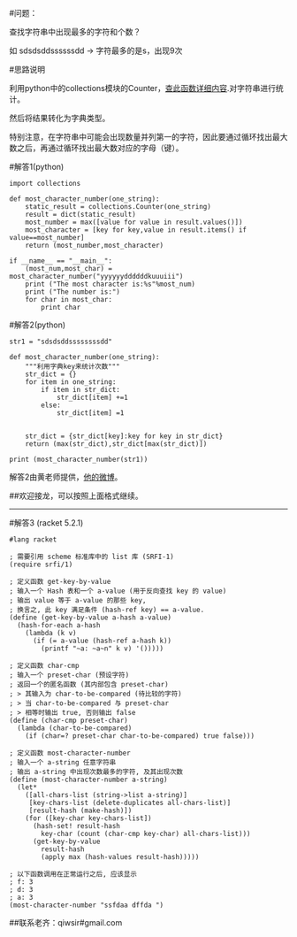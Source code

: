 #问题：

查找字符串中出现最多的字符和个数？

如 sdsdsddssssssdd -> 字符最多的是s，出现9次

#思路说明

利用python中的collections模块的Counter，[查此函数详细内容](https://docs.python.org/2/library/collections.html).对字符串进行统计。

然后将结果转化为字典类型。

特别注意，在字符串中可能会出现数量并列第一的字符，因此要通过循环找出最大数之后，再通过循环找出最大数对应的字母（键）。

#解答1(python)

    import collections

    def most_character_number(one_string):
        static_result = collections.Counter(one_string) 
        result = dict(static_result)                            
        most_number = max([value for value in result.values()])
        most_character = [key for key,value in result.items() if value==most_number]
        return (most_number,most_character)

    if __name__ == "__main__":
        (most_num,most_char) = most_character_number("yyyyyyddddddkuuuiii")
        print ("The most character is:%s"%most_num)
        print ("The number is:")
        for char in most_char:
            print char

#解答2(python)

    str1 = "sdsdsddssssssssdd"
    
    def most_character_number(one_string):
        """利用字典key来统计次数"""
        str_dict = {}
        for item in one_string:
            if item in str_dict:
                str_dict[item] +=1
            else:
                str_dict[item] =1

        
        str_dict = {str_dict[key]:key for key in str_dict}
        return (max(str_dict),str_dict[max(str_dict)])

    print (most_character_number(str1))

解答2由黄老师提供，[他的微博](http://weibo.com/qiyeminglu)。

##欢迎接龙，可以按照上面格式继续。

------

#解答3 (racket 5.2.1)

```racket
#lang racket

; 需要引用 scheme 标准库中的 list 库 (SRFI-1)
(require srfi/1)

; 定义函数 get-key-by-value
; 输入一个 Hash 表和一个 a-value (用于反向查找 key 的 value)
; 输出 value 等于 a-value 的那些 key,
; 换言之, 此 key 满足条件 (hash-ref key) == a-value.
(define (get-key-by-value a-hash a-value)
  (hash-for-each a-hash
    (lambda (k v)
      (if (= a-value (hash-ref a-hash k))
        (printf "~a: ~a~n" k v) '()))))

; 定义函数 char-cmp
; 输入一个 preset-char (预设字符)
; 返回一个的匿名函数 (其内部包含 preset-char)
; > 其输入为 char-to-be-compared (待比较的字符)
; > 当 char-to-be-compared 与 preset-char 
; > 相等时输出 true, 否则输出 false
(define (char-cmp preset-char)
  (lambda (char-to-be-compared)
    (if (char=? preset-char char-to-be-compared) true false)))

; 定义函数 most-character-number
; 输入一个 a-string 任意字符串
; 输出 a-string 中出现次数最多的字符, 及其出现次数
(define (most-character-number a-string)
  (let*
    ([all-chars-list (string->list a-string)]
     [key-chars-list (delete-duplicates all-chars-list)]
     [result-hash (make-hash)])
    (for ([key-char key-chars-list])
      (hash-set! result-hash
        key-char (count (char-cmp key-char) all-chars-list)))
      (get-key-by-value 
        result-hash 
        (apply max (hash-values result-hash)))))

; 以下函数调用在正常运行之后, 应该显示
; f: 3
; d: 3
; a: 3
(most-character-number "ssfdaa dffda ")
```

##联系老齐：qiwsir#gmail.com
